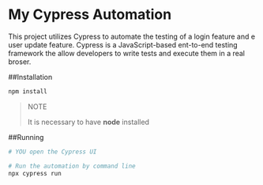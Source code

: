 # My Cypress Automation

This project utilizes Cypress to automate the testing of a login feature and e user update feature. Cypress is a JavaScript-based ent-to-end testing framework the allow developers to write tests and execute them in a real broser.

##Installation
```bash
npm install
```

>NOTE
>
>It is necessary to have **node** installed

##Running
```bash
# YOU open the Cypress UI

# Run the automation by command line
npx cypress run
```
